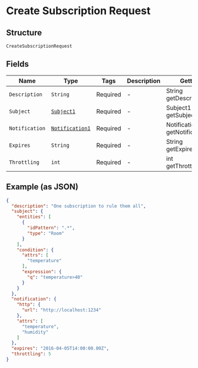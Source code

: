 
# Create Subscription Request

## Structure

`CreateSubscriptionRequest`

## Fields

| Name | Type | Tags | Description | Getter | Setter |
|  --- | --- | --- | --- | --- | --- |
| `Description` | `String` | Required | - | String getDescription() | setDescription(String description) |
| `Subject` | [`Subject1`](../../doc/models/subject-1.md) | Required | - | Subject1 getSubject() | setSubject(Subject1 subject) |
| `Notification` | [`Notification1`](../../doc/models/notification-1.md) | Required | - | Notification1 getNotification() | setNotification(Notification1 notification) |
| `Expires` | `String` | Required | - | String getExpires() | setExpires(String expires) |
| `Throttling` | `int` | Required | - | int getThrottling() | setThrottling(int throttling) |

## Example (as JSON)

```json
{
  "description": "One subscription to rule them all",
  "subject": {
    "entities": [
      {
        "idPattern": ".*",
        "type": "Room"
      }
    ],
    "condition": {
      "attrs": [
        "temperature"
      ],
      "expression": {
        "q": "temperature>40"
      }
    }
  },
  "notification": {
    "http": {
      "url": "http://localhost:1234"
    },
    "attrs": [
      "temperature",
      "humidity"
    ]
  },
  "expires": "2016-04-05T14:00:00.00Z",
  "throttling": 5
}
```

